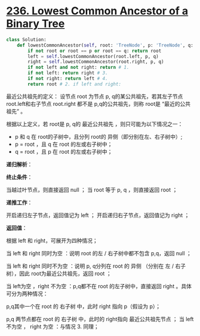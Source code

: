 # [236. Lowest Common Ancestor of a Binary Tree](https://leetcode.com/problems/lowest-common-ancestor-of-a-binary-tree/)

```python
class Solution:
    def lowestCommonAncestor(self, root: 'TreeNode', p: 'TreeNode', q: 'TreeNode') -> 'TreeNode':
        if not root or root == p or root == q: return root
        left = self.lowestCommonAncestor(root.left, p, q)
        right = self.lowestCommonAncestor(root.right, p, q)
        if not left and not right: return # 1.
        if not left: return right # 3.
        if not right: return left # 4.
        return root # 2. if left and right:
```



最近公共祖先的定义： 设节点 root 为节点 p, q的某公共祖先，若其左子节点root.left和右子节点 root.right 都不是 p,q的公共祖先，则称 root是 “最近的公共祖先” 。

根据以上定义，若 root是 p, q的 最近公共祖先 ，则只可能为以下情况之一：

* p 和 q 在 root的子树中，且分列 root的 异侧（即分别在左、右子树中）;
* p = root ，且 q 在 root 的左或右子树中；
* q = root ，且 p 在 root 的左或右子树中；

**递归解析**：

**终止条件**：

当越过叶节点，则直接返回 null ；
当 root 等于 p, q ，则直接返回 root ；

**递推工作**：

开启递归左子节点，返回值记为 left ；
开启递归右子节点，返回值记为 right ；

**返回值**： 

根据 left 和 right，可展开为四种情况；

当 left 和 right 同时为空 ：说明 root 的左 / 右子树中都不包含 p,q，返回 null ；

当 left 和 right 同时不为空 ：说明 p, q分列在 root 的 异侧 （分别在 左 / 右子树），因此 root为最近公共祖先，返回 root ；

当 left为空 ，right 不为空 ：p,q都不在 root 的左子树中，直接返回 right 。具体可分为两种情况：

p,q其中一个在 root 的 右子树 中，此时 right 指向 p（假设为 p）；

p,q 两节点都在 root 的 右子树 中，此时的 right指向 最近公共祖先节点 ；
当 left 不为空 ， right 为空 ：与情况 3. 同理；





